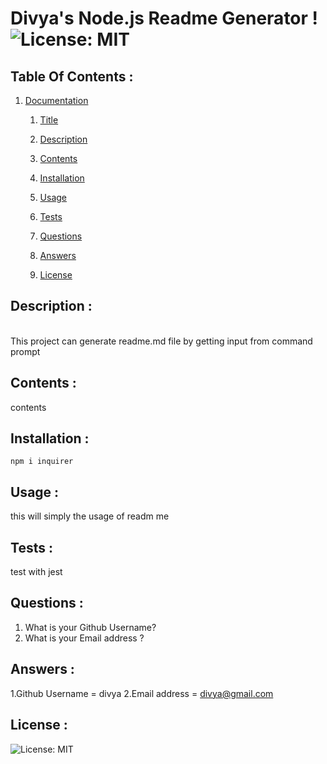 # Divya's Node.js Readme Generator ! ![License: MIT](https://img.shields.io/badge/License-MIT-yellow.svg) 
 ## Table Of Contents : 
 1.  [Documentation](#documentation) 

        1.  [Title](#Title) 

        2.  [Description](#Description) 

        3.  [Contents](#Contents) 

        4.  [Installation](#Installation) 

        5.  [Usage](#Usage) 

        6.  [Tests](#Tests) 

        7.  [Questions](#Questions) 

        8.  [Answers](#Answers) 

        9.  [License](#License) 
 
 ## Description :  
 <a name="Description"></a>  
 This project can generate readme.md file by getting input from command prompt 
 ## Contents :  
 <a name="Contents"></a> 
 contents 
  ## Installation :  
 <a name="Installation"></a> 
```shell 
npm i inquirer
 ```
 ## Usage :  
 <a name="Usage"></a> 
 this will simply the usage of readm me 
 ## Tests :  
 <a name="Tests"></a> 
 test with jest 
 ## Questions :  
 <a name="Questions"></a> 
 1. What is your Github Username? 
 2. What is your Email address ? 
 ## Answers :  
 <a name="Answers"></a> 
 1.Github Username = divya
2.Email address = divya@gmail.com
 ## License :  
 <a name="License"></a> 
 ![License: MIT](https://img.shields.io/badge/License-MIT-yellow.svg) 
 